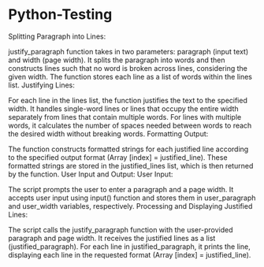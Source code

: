  # Python-Testing
Splitting Paragraph into Lines:

justify_paragraph function takes in two parameters: paragraph (input text) and width (page width).
It splits the paragraph into words and then constructs lines such that no word is broken across lines, considering the given width.
The function stores each line as a list of words within the lines list.
Justifying Lines:

For each line in the lines list, the function justifies the text to the specified width.
It handles single-word lines or lines that occupy the entire width separately from lines that contain multiple words.
For lines with multiple words, it calculates the number of spaces needed between words to reach the desired width without breaking words.
Formatting Output:

The function constructs formatted strings for each justified line according to the specified output format (Array [index] = justified_line).
These formatted strings are stored in the justified_lines list, which is then returned by the function.
User Input and Output:
User Input:

The script prompts the user to enter a paragraph and a page width.
It accepts user input using input() function and stores them in user_paragraph and user_width variables, respectively.
Processing and Displaying Justified Lines:

The script calls the justify_paragraph function with the user-provided paragraph and page width.
It receives the justified lines as a list (justified_paragraph).
For each line in justified_paragraph, it prints the line, displaying each line in the requested format (Array [index] = justified_line).
